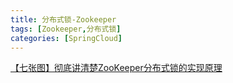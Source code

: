 ```yaml
---
title: 分布式锁-Zookeeper
tags: [Zookeeper,分布式锁]
categories: [SpringCloud]
---
```


[【七张图】彻底讲清楚ZooKeeper分布式锁的实现原理](https://www.imooc.com/article/284956?block_id=tuijian_wz)

